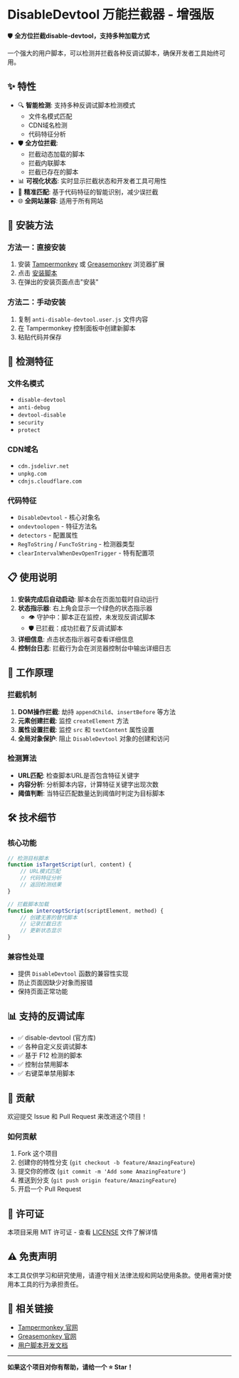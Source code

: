 # DisableDevtool 万能拦截器 - 增强版

🛡️ **全方位拦截disable-devtool，支持多种加载方式**

一个强大的用户脚本，可以检测并拦截各种反调试脚本，确保开发者工具始终可用。

## ✨ 特性

- 🔍 **智能检测**: 支持多种反调试脚本检测模式
  - 文件名模式匹配
  - CDN域名检测
  - 代码特征分析
- 🛡️ **全方位拦截**: 
  - 拦截动态加载的脚本
  - 拦截内联脚本
  - 拦截已存在的脚本
- 📊 **可视化状态**: 实时显示拦截状态和开发者工具可用性
- 🎯 **精准匹配**: 基于代码特征的智能识别，减少误拦截
- 🌐 **全网站兼容**: 适用于所有网站

## 🚀 安装方法

### 方法一：直接安装
1. 安装 [Tampermonkey](https://www.tampermonkey.net/) 或 [Greasemonkey](https://www.greasespot.net/) 浏览器扩展
2. 点击 [安装脚本](https://github.com/MissChina/anti-disable-devtool/raw/main/anti-disable-devtool.user.js)
3. 在弹出的安装页面点击"安装"

### 方法二：手动安装
1. 复制 `anti-disable-devtool.user.js` 文件内容
2. 在 Tampermonkey 控制面板中创建新脚本
3. 粘贴代码并保存

## 🎯 检测特征

### 文件名模式
- `disable-devtool`
- `anti-debug`
- `devtool-disable`
- `security`
- `protect`

### CDN域名
- `cdn.jsdelivr.net`
- `unpkg.com`
- `cdnjs.cloudflare.com`

### 代码特征
- `DisableDevtool` - 核心对象名
- `ondevtoolopen` - 特征方法名
- `detectors` - 配置属性
- `RegToString` / `FuncToString` - 检测器类型
- `clearIntervalWhenDevOpenTrigger` - 特有配置项

## 📋 使用说明

1. **安装完成后自动启动**: 脚本会在页面加载时自动运行
2. **状态指示器**: 右上角会显示一个绿色的状态指示器
   - 👁️ 守护中：脚本正在监控，未发现反调试脚本
   - 🛡️ 已拦截：成功拦截了反调试脚本
3. **详细信息**: 点击状态指示器可查看详细信息
4. **控制台日志**: 拦截行为会在浏览器控制台中输出详细日志

## 🔧 工作原理

### 拦截机制
1. **DOM操作拦截**: 劫持 `appendChild`、`insertBefore` 等方法
2. **元素创建拦截**: 监控 `createElement` 方法
3. **属性设置拦截**: 监控 `src` 和 `textContent` 属性设置
4. **全局对象保护**: 阻止 `DisableDevtool` 对象的创建和访问

### 检测算法
- **URL匹配**: 检查脚本URL是否包含特征关键字
- **内容分析**: 分析脚本内容，计算特征关键字出现次数
- **阈值判断**: 当特征匹配数量达到阈值时判定为目标脚本

## 🛠️ 技术细节

### 核心功能
```javascript
// 检测目标脚本
function isTargetScript(url, content) {
    // URL模式匹配
    // 代码特征分析
    // 返回检测结果
}

// 拦截脚本加载
function interceptScript(scriptElement, method) {
    // 创建无害的替代脚本
    // 记录拦截日志
    // 更新状态显示
}
```

### 兼容性处理
- 提供 `DisableDevtool` 函数的兼容性实现
- 防止页面因缺少对象而报错
- 保持页面正常功能

## 📊 支持的反调试库

- ✅ disable-devtool (官方库)
- ✅ 各种自定义反调试脚本
- ✅ 基于 F12 检测的脚本
- ✅ 控制台禁用脚本
- ✅ 右键菜单禁用脚本

## 🤝 贡献

欢迎提交 Issue 和 Pull Request 来改进这个项目！

### 如何贡献
1. Fork 这个项目
2. 创建你的特性分支 (`git checkout -b feature/AmazingFeature`)
3. 提交你的修改 (`git commit -m 'Add some AmazingFeature'`)
4. 推送到分支 (`git push origin feature/AmazingFeature`)
5. 开启一个 Pull Request

## 📝 许可证

本项目采用 MIT 许可证 - 查看 [LICENSE](LICENSE) 文件了解详情

## ⚠️ 免责声明

本工具仅供学习和研究使用，请遵守相关法律法规和网站使用条款。使用者需对使用本工具的行为承担责任。

## 🔗 相关链接

- [Tampermonkey 官网](https://www.tampermonkey.net/)
- [Greasemonkey 官网](https://www.greasespot.net/)
- [用户脚本开发文档](https://wiki.greasespot.net/User_Script_Hosting)

---

**如果这个项目对你有帮助，请给一个 ⭐️ Star！**
